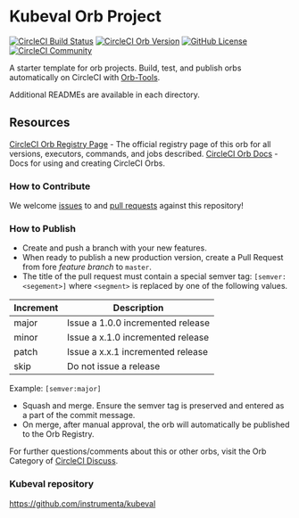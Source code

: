 # Kubeval Orb Project

[![CircleCI Build Status](https://circleci.com/gh/kiddo3/kubeval-orb.svg?style=shield "CircleCI Build Status")](https://circleci.com/gh/kiddo3/kubeval-orb) [![CircleCI Orb Version](https://img.shields.io/badge/endpoint.svg?url=https://badges.circleci.io/orb/kiddo3/kubevalorb)](https://circleci.com/orbs/registry/orb/kiddo3/kubevalorb) [![GitHub License](https://img.shields.io/badge/license-MIT-lightgrey.svg)](https://raw.githubusercontent.com/kiddo3/kubeval-orb/master/LICENSE) [![CircleCI Community](https://img.shields.io/badge/community-CircleCI%20Discuss-343434.svg)](https://discuss.circleci.com/c/ecosystem/orbs)



A starter template for orb projects. Build, test, and publish orbs automatically on CircleCI with [Orb-Tools](https://circleci.com/orbs/registry/orb/circleci/orb-tools).

Additional READMEs are available in each directory.



## Resources

[CircleCI Orb Registry Page](https://circleci.com/orbs/registry/orb/kiddo3/kubeval-orb) - The official registry page of this orb for all versions, executors, commands, and jobs described.
[CircleCI Orb Docs](https://circleci.com/docs/2.0/orb-intro/#section=configuration) - Docs for using and creating CircleCI Orbs.

### How to Contribute

We welcome [issues](https://github.com/kiddo3/kubeval-orb/issues) to and [pull requests](https://github.com/kiddo3/kubeval-orb/pulls) against this repository!

### How to Publish
* Create and push a branch with your new features.
* When ready to publish a new production version, create a Pull Request from fore _feature branch_ to `master`.
* The title of the pull request must contain a special semver tag: `[semver:<segement>]` where `<segment>` is replaced by one of the following values.

| Increment | Description|
| ----------| -----------|
| major     | Issue a 1.0.0 incremented release|
| minor     | Issue a x.1.0 incremented release|
| patch     | Issue a x.x.1 incremented release|
| skip      | Do not issue a release|

Example: `[semver:major]`

* Squash and merge. Ensure the semver tag is preserved and entered as a part of the commit message.
* On merge, after manual approval, the orb will automatically be published to the Orb Registry.


For further questions/comments about this or other orbs, visit the Orb Category of [CircleCI Discuss](https://discuss.circleci.com/c/orbs).

### Kubeval repository

https://github.com/instrumenta/kubeval
